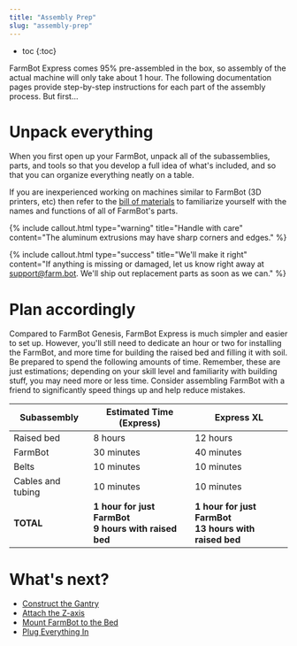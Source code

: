 ```yaml
---
title: "Assembly Prep"
slug: "assembly-prep"
---
```


* toc
{:toc}

FarmBot Express comes 95% pre-assembled in the box, so assembly of the actual machine will only take about 1 hour. The following documentation pages provide step-by-step instructions for each part of the assembly process. But first...

# Unpack everything

When you first open up your FarmBot, unpack all of the subassemblies, parts, and tools so that you develop a full idea of what's included, and so that you can organize everything neatly on a table.

If you are inexperienced working on machines similar to FarmBot (3D printers, etc) then refer to the [bill of materials](../extras/bom.md) to familiarize yourself with the names and functions of all of FarmBot's parts.

{%
include callout.html
type="warning"
title="Handle with care"
content="The aluminum extrusions may have sharp corners and edges."
%}

{%
include callout.html
type="success"
title="We'll make it right"
content="If anything is missing or damaged, let us know right away at [support@farm.bot](mailto:support@farm.bot). We'll ship out replacement parts as soon as we can."
%}

# Plan accordingly

Compared to FarmBot Genesis, FarmBot Express is much simpler and easier to set up. However, you'll still need to dedicate an hour or two for installing the FarmBot, and more time for building the raised bed and filling it with soil. Be prepared to spend the following amounts of time. Remember, these are just estimations; depending on your skill level and familiarity with building stuff, you may need more or less time. Consider assembling FarmBot with a friend to significantly speed things up and help reduce mistakes.

|Subassembly                   |Estimated Time (Express)      |Express XL                    |
|------------------------------|------------------------------|------------------------------|
|Raised bed                    |8 hours                       |12 hours
|FarmBot                       |30 minutes                    |40 minutes
|Belts                         |10 minutes                    |10 minutes
|Cables and tubing             |10 minutes                    |10 minutes
|**TOTAL**                     |**1 hour for just FarmBot**<br>**9 hours with raised bed**|**1 hour for just FarmBot**<br>**13 hours with raised bed**|**1 hour for just FarmBot**<br>**31 hours with raised bed**

# What's next?

 * [Construct the Gantry](construct-the-gantry.md)
 * [Attach the Z-axis](attach-the-z-axis.md)
 * [Mount FarmBot to the Bed](mount-farmbot-to-the-bed.md)
 * [Plug Everything In](plug-everything-in.md)
